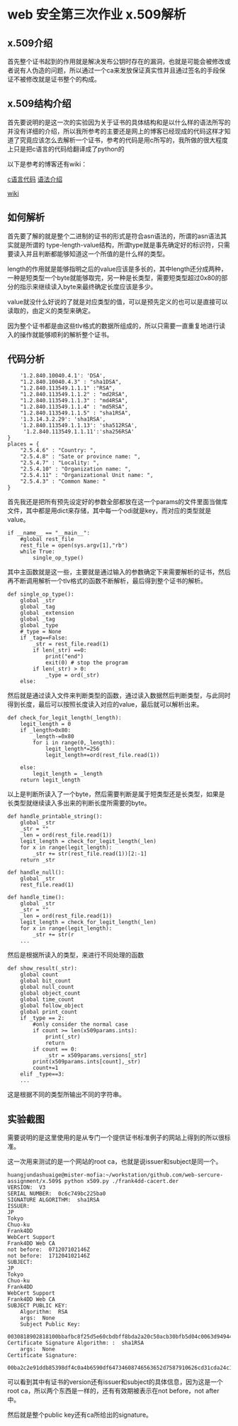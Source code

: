 # web 安全第三次作业 x.509解析


## x.509介绍

首先整个证书起到的作用就是解决发布公钥时存在的漏洞，也就是可能会被修改或者说有人伪造的问题，所以通过一个ca来发放保证真实性并且通过签名的手段保证不被修改就是证书整个的构成。
## x.509结构介绍
首先要说明的是这一次的实验因为关于证书的具体结构和是以什么样的语法所写的并没有详细的介绍，所以我所参考的主要还是网上的博客已经现成的代码这样才知道了究竟应该怎么去解析一个证书，参考的代码是用c所写的，我所做的很大程度上只是把c语言的代码给翻译成了python的



以下是参考的博客还有wiki：

[c语言代码](https://www.cnblogs.com/jiu0821/p/4598352.html)
[语法介绍](https://blog.csdn.net/xy010902100449/article/details/52145009)

[wiki](https://en.wikipedia.org/wiki/X.509)

## 如何解析
首先要了解的就是整个二进制的证书的形式是符合asn语法的，所谓的asn语法其实就是所谓的 type-length-value结构，所谓type就是事先确定好的标识符，只需要读入并且判断都能够知道这一个所值的是什么样的类型。

length的作用就是能够指明之后的value应该是多长的，其中length还分成两种，一种是短类型一个byte就能够取完，另一种是长类型，需要短类型超过0x80的部分的指示来继续读入byte来最终确定长度应该是多少。

value就没什么好说的了就是对应类型的值，可以是预先定义的也可以是直接可以读取的，由定义的类型来确定。

因为整个证书都是由这些tlv格式的数据所组成的，所以只需要一直重复地进行读入的操作就能够顺利的解析整个证书。
## 代码分析
```
    '1.2.840.10040.4.1': 'DSA',
    "1.2.840.10040.4.3" : "sha1DSA",
    "1.2.840.113549.1.1.1" :"RSA",
    "1.2.840.113549.1.1.2" : "md2RSA",
    "1.2.840.113549.1.1.3" : "md4RSA",
    "1.2.840.113549.1.1.4" : "md5RSA",
    "1.2.840.113549.1.1.5" : "sha1RSA",
    '1.3.14.3.2.29': 'sha1RSA',
    '1.2.840.113549.1.1.13': 'sha512RSA',
     '1.2.840.113549.1.1.11':'sha256RSA'
}
places = {
    "2.5.4.6" : "Country: ",
    "2.5.4.8" : "Sate or province name: ",
    "2.5.4.7" : "Locality: ",
    "2.5.4.10" : "Organization name: ",
    "2.5.4.11" : "Organizational Unit name: ",
    "2.5.4.3" : "Common Name: "
}
```
首先我还是把所有预先设定好的参数全部都放在这一个params的文件里面当做库文件，其中都是用dict来存储，其中每一个odi就是key，而对应的类型就是value。

```
if __name__ == "__main__":
    #global rest_file 
    rest_file = open(sys.argv[1],"rb")
    while True:
        single_op_type()
```
其中主函数就是这一些，主要就是通过输入的参数确定下来需要解析的证书，然后再不断调用解析一个tlv格式的函数不断解析，最后得到整个证书的解析。

```
def single_op_type():
    global _str
    global _tag
    global _extension
    global _tag
    global _type
    #_type = None
    if _tag==False:
        _str = rest_file.read(1)
        if len(_str) ==0:
            print("end")
            exit(0) # stop the program
        if len(_str) > 0:
            _type = ord(_str)
    else:
```
然后就是通过读入文件来判断类型的函数，通过读入数据然后判断类型，与此同时得到长度，最后可以按照长度读入对应的value，最后就可以解析出来。

```
def check_for_legit_length(_length):
    legit_length = 0
    if _length>0x80:
        _length-=0x80
        for i in range(0,_length):
            legit_length*=256
            legit_length+=ord(rest_file.read(1))

    else:
        legit_length = _length
    return legit_length
```
以上是判断所读入了一个byte，然后需要判断是属于短类型还是长类型，如果是长类型就继续读入多出来的判断长度所需要的byte。

```
def handle_printable_string():
    global _str
    _str = ""
    _len = ord(rest_file.read(1))
    legit_length = check_for_legit_length(_len)
    for x in range(legit_length):
        _str += str(rest_file.read(1))[2:-1]
    return _str

def handle_null():
    global _str
    rest_file.read(1)

def handle_time():
    global _str
    _str = ""
    _len = ord(rest_file.read(1))
    legit_length = check_for_legit_length(_len)
    for x in range(legit_length):
        _str += str(r
    ...
```
然后是根据所读入的类型，来进行不同处理的函数

```
def show_result(_str):
    global count
    global bit_count
    global null_count
    global object_count
    global time_count
    global follow_object
    global print_count
    if _type == 2:
        #only consider the normal case
        if count >= len(x509params.ints):
            print(_str)
            return
        if count == 0:
            _str = x509params.versions[_str]
        print(x509params.ints[count],_str)
        count+=1
    elif _type==3:
    ...
```
这是根据不同的类型所输出不同的字符串。

## 实验截图

需要说明的是这里使用的是从专门一个提供证书标准例子的网站上得到的所以很标准。

这一次用来测试的是一个网站的root ca，也就是说issuer和subject是同一个。

```
huangjundashuaige@mister-mofia:~/workstation/github.com/web-sercure-assignment/x.509$ python x509.py ./frank4dd-cacert.der
VERSION:  V3
SERIAL NUMBER:  0c6c749bc225ba0
SIGNATURE ALGORITHM:  sha1RSA
ISSUER:
JP
Tokyo
Chuo-ku
Frank4DD
WebCert Support
Frank4DD Web CA
not before:  071207102146Z
not before:  171204102146Z
SUBJECT:
JP
Tokyo
Chuo-ku
Frank4DD
WebCert Support
Frank4DD Web CA
SUBJECT PUBLIC KEY:
    Algorithm:  RSA
    args:  None
    Subject Public Key:
    0030818902818100bbafbc8f25d5e60cbdbff8bda2a20c50acb30bfb5d04c0063d9494421c63ea489f227fbb5eaa75e016be8c004882c1370bbe4e21d54c4bac35e6c68a1e80d835cf1fce3836dc73ef927c508699f9708ffc232e9611c0f82ec7bfd0220ad4ab3b23d87b5d44577e58f543e003ad63d827c6335716955ed739a0026fd414b74c7b0203010001
Certificate Signature Algorithm: :  sha1RSA
    args:  None
Certificate Signature:
    00ba2c2e91ddb85398df4c0a4b6590df64734608746563652d7587910626cd31cda24c182f2d3019f22acc3d68bcb3230ee3cc0b73019903e0f3385df81636b2046181d1019985938b0ef57992cb988fde7506eed73eab39725bf047a0b9b24d9184dcbb1b0a2e28c87c90e72b69e8a8fb74de9b8912c071a2c375e173c484810e
```

可以看到其中有证书的version还有issuer和subject的具体信息，因为这是一个root ca，所以两个东西是一样的，还有有效期被表示在not before，not after中。

然后就是整个public key还有ca所给出的signature。

